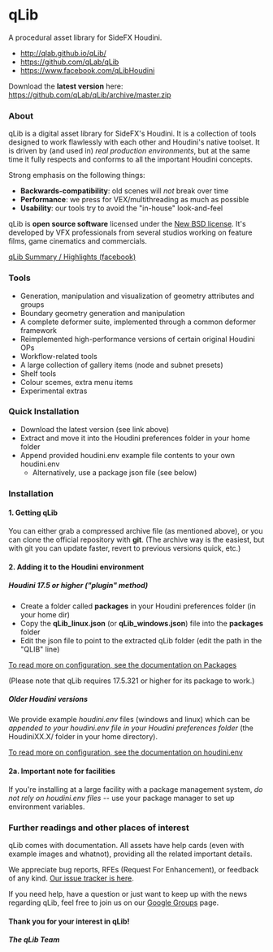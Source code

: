 qLib
====

A procedural asset library for SideFX Houdini.

- http://qlab.github.io/qLib/
- https://github.com/qLab/qLib
- https://www.facebook.com/qLibHoudini

Download the **latest version** here:
https://github.com/qLab/qLib/archive/master.zip


### About

qLib is a digital asset library for SideFX's Houdini.
It is a collection of tools designed to work flawlessly with each other
and Houdini's native toolset.
It is driven by (and used in) *real production environments*,
but at the same time it fully respects and conforms to all the important
Houdini concepts.

Strong emphasis on the following things:
- **Backwards-compatibility**: old scenes will _not_ break over time
- **Performance**: we press for VEX/multithreading as much as possible
- **Usability**: our tools try to avoid the "in-house" look-and-feel

qLib is **open source software** licensed under the [New BSD
license](https://github.com/qLab/qLib/blob/master/LICENSE). It's developed by
VFX professionals from several studios working on feature films, game
cinematics and commercials.

[qLib Summary / Highlights (facebook)](https://www.facebook.com/notes/qlib/qlib-summary-highlights/726676570699463)


### Tools

- Generation, manipulation and visualization of geometry attributes and groups
- Boundary geometry generation and manipulation
- A complete deformer suite, implemented through a common deformer framework
- Reimplemented high-performance versions of certain original Houdini OPs
- Workflow-related tools
- A large collection of gallery items (node and subnet presets)
- Shelf tools
- Colour scemes, extra menu items
- Experimental extras


### Quick Installation

- Download the latest version (see link above)
- Extract and move it into the Houdini preferences folder in your home folder
- Append provided houdini.env example file contents to your own houdini.env
  - Alternatively, use a package json file (see below)


### Installation

#### 1. Getting qLib

You can either grab a compressed archive file (as mentioned above), or
you can clone the official repository with **git**.
(The archive way is the easiest, but with git you can update faster,
revert to previous versions quick, etc.)


#### 2. Adding it to the Houdini environment

##### Houdini 17.5 or higher ("plugin" method)

- Create a folder called **packages** in your Houdini preferences folder (in your home dir)
- Copy the **qLib_linux.json** (or **qLib_windows.json**) file into the **packages** folder
- Edit the json file to point to the extracted qLib folder (edit the path in the "QLIB" line)

[To read more on configuration, see the documentation on Packages](https://www.sidefx.com/docs/houdini/ref/plugins.html)

(Please note that qLib requires 17.5.321 or higher for its package to work.)

##### Older Houdini versions

We provide example *houdini.env* files (windows and linux) which can be
*appended to your houdini.env file in your Houdini preferences folder*
(the HoudiniXX.X/ folder in your home directory).

[To read more on configuration, see the documentation on houdini.env](http://www.sidefx.com/docs/houdini/basics/config_env)


#### 2a. Important note for facilities

If you're installing at a large facility with a package management system,
*do not rely on houdini.env files* --
use your package manager to set up environment variables.


### Further readings and other places of interest

qLib comes with documentation. All assets have help cards (even with
example images and whatnot), providing all the related important details.

We appreciate bug reports, RFEs (Request For Enhancement), or feedback of
any kind.
[Our issue tracker is here](https://github.com/qLab/qLib/issues?state=open).

If you need help, have a question or just want to keep up with the news
regarding qLib, feel free to join us on our [Google
Groups](https://groups.google.com/forum/#!forum/qlib) page.

#### Thank you for your interest in qLib!
##### The qLib Team

